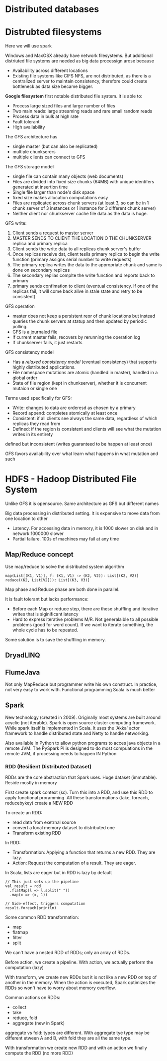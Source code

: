 # Distributed databases

# Distrubted filesystems
Here we will use spark

Windows and MaxOSX already have network filesystems. But additional distriuted file systems are needed as big data processign arose because

- Availability across different locations
- Existing file systems like CIFS NFS, are not distributed, as there is a centralized server to maintain consistency, therefore could create bottleneck as data size became bigger.

**Google filesystem** first notable distributed file system. It is able to:

- Process large sized files and large number of files
- Two main reads: large streaming reads and rare small random reads
- Process data in bulk at high rate
- Fault tolerant
- High availability

The GFS architecture has

- single master (but can also be replicated)
- multiple chunkserers
- multiple clients can connect to GFS

The GFS storage model
- single file can contain many objects (web documents)
- Files are divided into fixed size chunks (64MB) with unique identifers generated at insertion time
- Single file larger than node's disk space
- fixed size makes allocation computations easy
- Files are replicated across chunk servers (at least 3, so can be in 1 chunk server of 3 instances or 1 instance for 3 different chunk server)
- Neither client nor chunkserver cache file data as the data is huge.

GFS write:
1. Client sends a request to master server
2. MASTER SENDS TO CLIENT THE LOCATION O THE CHUNKSERVER replica and primary replica
3. Client sends the write data to all replicas chunk server's buffer
4. Once replicas receive dat, client teslls primary replica to begin the write function (primary assigns serial number to write requests)
5. The primary replica writes the data to the appropriate chunk and same is done on secondary replicas
6. The secondary replias complte the write function and reports back to primary
7. primary sends confimation to client
(eventual consistency. If one of the replicas fail, it will come back alive in stale state and retry to be consistent)

GFS operation
- master does not keep a persistent reor of chunk locations but instead queries the chunk servers at statup and then updated by periodic polling.
- GFS is a journaled file
- If current master fails, recovers by rerunning the operation log
- If chunkserver fails, it just restarts

GFS consistency model
- Has a *relaxed consistency model* (eventual consistency) that supports highly distributed applications. 
- File namespace mutations are atomic (handled in master), handled in a global order
- State of file region (kept in chunkserver), whether it is concurrent mutaion or single one

Terms used specifically for GFS:
- Write: changes to data are orderesd as chosen by a primary
- Record append: completes atomically at least once
- Consistent: if all clients see always the same data, regardless of which replicas they read from
- Defined: if the region is consistent and clients will see what the mutation writes in its entirety

defined but inconsistent (writes guaranteed to be happen at least once)

GFS favors availability over what 
learn what happens in what mutation and such

# HDFS - Hadoop Distributed File System
Unlike GFS it is opensource. Same architecture as GFS but different names

Big data processing in distributed setting. It is expensive to move data from one location to other

- Latency. For accessing data in memory, it is 1000 slower on disk and in network 1000000 slower
- Partial failure. 100s of machines may fail at any time


## Map/Reduce concept

Use map/reduce to solve the distributed system algorithm


    map(List[(K1, V1)], f: (K1, V1) -> (K2, V2)): List[(K2, V2)]
    reduce((K2, List[V2])): List[(K3, V3)]

Map phase and Reduce phase are both done in parallel.

It is fault tolerant but lacks performance:

- Before each Map or reduce step, there are these shuffling and iterative writes that is siginificant latency
- Hard to express iterative problems M/R. Not generalaible to all possible problems (good for word count). If we want to iterate something, the whole cycle has to be repeated.

Some solution is to save the shuffling in memory. 


## DryadLINQ

## FlumeJava
Not only MapReduce but programmer write his own construct. In practice, not very easy to work with. Functional programming Scala is much better

## Spark
New technology (created in 2009). Originally most systems are built around acyclic (not iterable). Spark is open source cluster computing framework. While spark itself is implemented in Scala. It uses the 'Akka' actor framework to handle distributed state and Netty to handle networking. 

Also available in Python to allow python programs to acces java objects in a remote JVM. The PySpark PI is designed to do most compuations in the remote JVM, if processing needs to happen IN Python



### RDD (Resilient Distributed Dataset)
RDDs are the core abstraction that Spark uses.
Huge dataset (immutable). Reside mostly in memory

First create spark context (sc). Turn this into a RDD, and use this RDD to apply functional proramming. All these transformations (take, foreach, reducebykey) create a NEW RDD

To create an RDD:
- read data from exetrnal source
- convert a local memory dataset to distributed one
- Transform existing RDD

In RDD:
- Transformation: Applying a function that returns a new RDD. They are lazy.
- Action: Request the computation of a result. They are eager.

In Scala, lists are eager but in RDD is lazy by default

```
// This just sets up the pipeline
val result = rdd
  .flatMap(l => l.split(" "))
  .map(x => (x, 1))

// Side-effect, triggers computation
result.foreach(println)
```

Some common RDD transformation:
- map
- flatmap
- filter 
- split

We can't have a nested RDD of RDDs; only an array of RDDs.

Before action, we create a pipeline. With action, we actually perform the computation (lazy)

WIth transform, we create new RDDs but it is not like a new RDD on top of another in the memory. When the action is executed, Spark optimizes the RDDs so won't have to worry about memory overflow.


Common actions on RDDs:
- collect
- take
- reduce, fold
- aggregate (new in Spark)


aggregate vs fold: types are different. With aggregate tye type may be different etween A and B, with fold they are all the same type.

With transformation we create new RDD and with an action we finally compute the RDD (no more RDD) 
